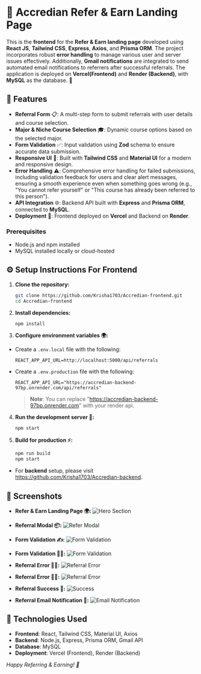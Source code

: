 # 📝 **Accredian Refer & Earn Landing Page**

This is the **frontend** for the **Refer & Earn landing page** developed using **React JS**, **Tailwind CSS**, **Express**, **Axios**, and **Prisma ORM**. The project incorporates robust **error handling** to manage various user and server issues effectively. Additionally, **Gmail notifications** are integrated to send automated email notifications to referrers after successful referrals. The application is deployed on **Vercel(Frontend)** and **Render (Backend)**, with **MySQL** as the database. 🎯

## 🌟 **Features**

- **Referral Form** 📋: A multi-step form to submit referrals with user details and course selection.
- **Major & Niche Course Selection** 🎓: Dynamic course options based on the selected major.
- **Form Validation** ✅: Input validation using **Zod** schema to ensure accurate data submission.
- **Responsive UI** 📱: Built with **Tailwind CSS** and **Material UI** for a modern and responsive design.
- **Error Handling** ⚠️: Comprehensive error handling for failed submissions, including validation feedback for users and clear alert messages, ensuring a smooth experience even when something goes wrong (e.g., "You cannot refer yourself" or "This course has already been referred to this person").
- **API Integration** 🌐: Backend API built with **Express** and **Prisma ORM**, connected to **MySQL**.
- **Deployment** 🚀: Frontend deployed on **Vercel** and Backend on **Render**.


### Prerequisites  
- Node.js and npm installed  
- MySQL installed locally or cloud-hosted  

## ⚙️ Setup Instructions For Frontend

1. **Clone the repository:**
   ```bash
   git clone https://github.com/Krisha1703/Accredian-frontend.git
   cd Accredian-frontend
   ```

2. **Install dependencies:**
   ```bash
   npm install
   ```

3. **Configure environment variables 🌍:**
  - Create a `.env.local` file with the following:
     ```env
     REACT_APP_API_URL=http://localhost:5000/api/referrals

     ```
  - Create a `.env.production` file with the following:
     ```env
     REACT_APP_API_URL="https://accredian-backend-97bp.onrender.com/api/referrals"

     ```
      > **Note**: You can replace "https://accredian-backend-97bp.onrender.com" with your render api.

4. **Run the development server 🚀:**
   ```bash
   npm start
   ```

5. **Build for production ⚡:**
   ```bash
   npm run build
   npm start
   ```

- For **backend** setup, please visit https://github.com/Krisha1703/Accredian-backend.

## 📸 **Screenshots**

- **Refer & Earn Landing Page 🌍:**
  ![Hero Section](/public/screenshots/hero-section.png) 

- **Referral Modal 📦:**
  ![Refer Modal](/public/screenshots/refer-modal.png) 

- **Form Validation ✍️:**
  ![Form Validation](/public/screenshots/zod-validation1.png) 

- **Form Validation 🧑‍💻:**
  ![Form Validation](/public/screenshots/zod-validation2.png) 

- **Referral Error 🧑‍💻:**
  ![Referral Error](/public/screenshots/refer-same-person.png) 

- **Referral Error 🧑‍💻:**
  ![Referral Error](/public/screenshots/refer-yourself.png) 

- **Referral Success 🎉:**
  ![Success](/public/screenshots/success.png)

- **Referral Email Notification 🎉:**
  ![Email Notification](/public/screenshots/refer-email.png)


## 🔧 Technologies Used

- **Frontend**: React, Tailwind CSS, Material UI, Axios  
- **Backend**: Node.js, Express, Prisma ORM, Gmail API
- **Database**: MySQL  
- **Deployment**: Vercel (Frontend), Render (Backend)  


*Happy Referring & Earning! 🎉*

